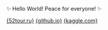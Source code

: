 
<!--
### Hi there 👋
**AlexandrParkhomenko/AlexandrParkhomenko** is a ✨ _special_ ✨ repository because its `README.md` (this file) appears on your GitHub profile.

Here are some ideas to get you started:

- 🔭 I’m currently working on ...
- 🌱 I’m currently learning ...
- 👯 I’m looking to collaborate on ...
- 🤔 I’m looking for help with ...
- 💬 Ask me about ...
- 📫 How to reach me: ...
- 😄 Pronouns: ...
- ⚡ Fun fact: ...
-->

✨ Hello World! Peace for everyone! ✨ 

[{52tour.ru}](http://52tour.ru)
[{github.io}](https://AlexandrParkhomenko.github.io)
[{kaggle.com}](https://www.kaggle.com/alexandrparkhomenko)
